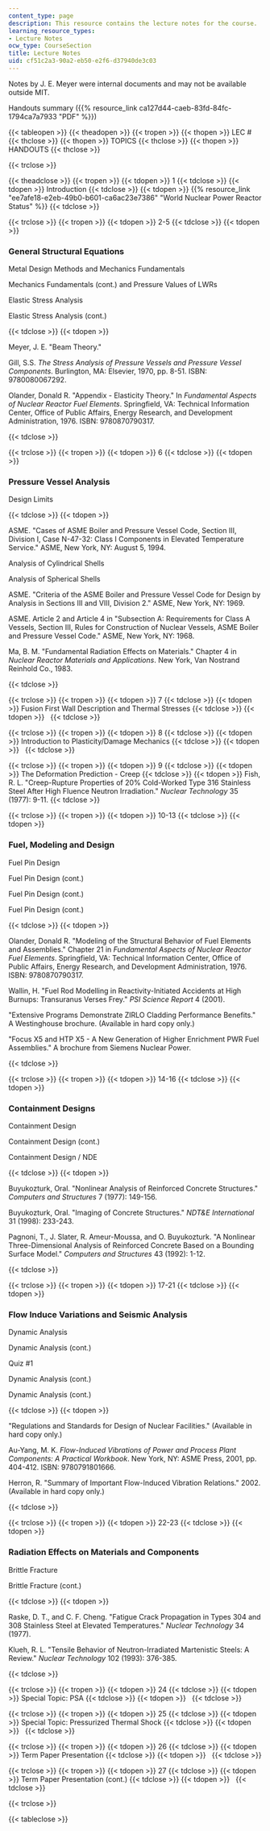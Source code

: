 ```yaml
---
content_type: page
description: This resource contains the lecture notes for the course.
learning_resource_types:
- Lecture Notes
ocw_type: CourseSection
title: Lecture Notes
uid: cf51c2a3-90a2-eb50-e2f6-d37940de3c03
---
```


Notes by J. E. Meyer were internal documents and may not be available outside MIT.

Handouts summary ({{% resource_link ca127d44-caeb-83fd-84fc-1794ca7a7933 "PDF" %}})

{{< tableopen >}}
{{< theadopen >}}
{{< tropen >}}
{{< thopen >}}
LEC #
{{< thclose >}}
{{< thopen >}}
TOPICS
{{< thclose >}}
{{< thopen >}}
HANDOUTS
{{< thclose >}}

{{< trclose >}}

{{< theadclose >}}
{{< tropen >}}
{{< tdopen >}}
1
{{< tdclose >}}
{{< tdopen >}}
Introduction
{{< tdclose >}}
{{< tdopen >}}
{{% resource_link "ee7afe18-e2eb-49b0-b601-ca6ac23e7386" "World Nuclear Power Reactor Status" %}}
{{< tdclose >}}

{{< trclose >}}
{{< tropen >}}
{{< tdopen >}}
2-5
{{< tdclose >}}
{{< tdopen >}}


### General Structural Equations

Metal Design Methods and Mechanics Fundamentals

Mechanics Fundamentals (cont.) and Pressure Values of LWRs

Elastic Stress Analysis

Elastic Stress Analysis (cont.)


{{< tdclose >}}
{{< tdopen >}}


Meyer, J. E. "Beam Theory."

Gill, S.S. _The Stress Analysis of Pressure Vessels and Pressure Vessel Components_. Burlington, MA: Elsevier, 1970, pp. 8-51. ISBN: 9780080067292.

Olander, Donald R. "Appendix - Elasticity Theory." In _Fundamental Aspects of Nuclear Reactor Fuel Elements_. Springfield, VA: Technical Information Center, Office of Public Affairs, Energy Research, and Development Administration, 1976. ISBN: 9780870790317.


{{< tdclose >}}

{{< trclose >}}
{{< tropen >}}
{{< tdopen >}}
6
{{< tdclose >}}
{{< tdopen >}}


### Pressure Vessel Analysis

Design Limits


{{< tdclose >}}
{{< tdopen >}}


ASME. "Cases of ASME Boiler and Pressure Vessel Code, Section III, Division I, Case N-47-32: Class I Components in Elevated Temperature Service." ASME, New York, NY: August 5, 1994.

Analysis of Cylindrical Shells

Analysis of Spherical Shells

ASME. "Criteria of the ASME Boiler and Pressure Vessel Code for Design by Analysis in Sections III and VIII, Division 2." ASME, New York, NY: 1969.

ASME. Article 2 and Article 4 in "Subsection A: Requirements for Class A Vessels, Section III, Rules for Construction of Nuclear Vessels, ASME Boiler and Pressure Vessel Code." ASME, New York, NY: 1968.

Ma, B. M. "Fundamental Radiation Effects on Materials." Chapter 4 in _Nuclear Reactor Materials and Applications_. New York, Van Nostrand Reinhold Co., 1983.


{{< tdclose >}}

{{< trclose >}}
{{< tropen >}}
{{< tdopen >}}
7
{{< tdclose >}}
{{< tdopen >}}
Fusion First Wall Description and Thermal Stresses
{{< tdclose >}}
{{< tdopen >}}
 
{{< tdclose >}}

{{< trclose >}}
{{< tropen >}}
{{< tdopen >}}
8
{{< tdclose >}}
{{< tdopen >}}
Introduction to Plasticity/Damage Mechanics
{{< tdclose >}}
{{< tdopen >}}
 
{{< tdclose >}}

{{< trclose >}}
{{< tropen >}}
{{< tdopen >}}
9
{{< tdclose >}}
{{< tdopen >}}
The Deformation Prediction - Creep
{{< tdclose >}}
{{< tdopen >}}
Fish, R. L. "Creep-Rupture Properties of 20% Cold-Worked Type 316 Stainless Steel After High Fluence Neutron Irradiation." _Nuclear Technology_ 35 (1977): 9-11.
{{< tdclose >}}

{{< trclose >}}
{{< tropen >}}
{{< tdopen >}}
10-13
{{< tdclose >}}
{{< tdopen >}}


### Fuel, Modeling and Design

Fuel Pin Design

Fuel Pin Design (cont.)

Fuel Pin Design (cont.)

Fuel Pin Design (cont.)


{{< tdclose >}}
{{< tdopen >}}


Olander, Donald R. "Modeling of the Structural Behavior of Fuel Elements and Assemblies." Chapter 21 in _Fundamental Aspects of Nuclear Reactor Fuel Elements_. Springfield, VA: Technical Information Center, Office of Public Affairs, Energy Research, and Development Administration, 1976. ISBN: 9780870790317.

Wallin, H. "Fuel Rod Modelling in Reactivity-Initiated Accidents at High Burnups: Transuranus Verses Frey." _PSI Science Report_ 4 (2001).

"Extensive Programs Demonstrate ZIRLO Cladding Performance Benefits." A Westinghouse brochure. (Available in hard copy only.)

"Focus X5 and HTP X5 - A New Generation of Higher Enrichment PWR Fuel Assemblies." A brochure from Siemens Nuclear Power.


{{< tdclose >}}

{{< trclose >}}
{{< tropen >}}
{{< tdopen >}}
14-16
{{< tdclose >}}
{{< tdopen >}}


### Containment Designs

Containment Design

Containment Design (cont.)

Containment Design / NDE


{{< tdclose >}}
{{< tdopen >}}


Buyukozturk, Oral. "Nonlinear Analysis of Reinforced Concrete Structures." _Computers and Structures_ 7 (1977): 149-156.

Buyukozturk, Oral. "Imaging of Concrete Structures." _NDT&E International_ 31 (1998): 233-243.

Pagnoni, T., J. Slater, R. Ameur-Moussa, and O. Buyukozturk. "A Nonlinear Three-Dimensional Analysis of Reinforced Concrete Based on a Bounding Surface Model." _Computers and Structures_ 43 (1992): 1-12.


{{< tdclose >}}

{{< trclose >}}
{{< tropen >}}
{{< tdopen >}}
17-21
{{< tdclose >}}
{{< tdopen >}}


### Flow Induce Variations and Seismic Analysis

Dynamic Analysis

Dynamic Analysis (cont.)

Quiz #1

Dynamic Analysis (cont.)

Dynamic Analysis (cont.)


{{< tdclose >}}
{{< tdopen >}}


"Regulations and Standards for Design of Nuclear Facilities." (Available in hard copy only.)

Au-Yang, M. K. _Flow-Induced Vibrations of Power and Process Plant Components: A Practical Workbook_. New York, NY: ASME Press, 2001, pp. 404-412. ISBN: 9780791801666.

Herron, R. "Summary of Important Flow-Induced Vibration Relations." 2002. (Available in hard copy only.)


{{< tdclose >}}

{{< trclose >}}
{{< tropen >}}
{{< tdopen >}}
22-23
{{< tdclose >}}
{{< tdopen >}}


### Radiation Effects on Materials and Components

Brittle Fracture

Brittle Fracture (cont.)


{{< tdclose >}}
{{< tdopen >}}


Raske, D. T., and C. F. Cheng. "Fatigue Crack Propagation in Types 304 and 308 Stainless Steel at Elevated Temperatures." _Nuclear Technology_ 34 (1977).

Klueh, R. L. "Tensile Behavior of Neutron-Irradiated Martenistic Steels: A Review." _Nuclear Technology_ 102 (1993): 376-385.


{{< tdclose >}}

{{< trclose >}}
{{< tropen >}}
{{< tdopen >}}
24
{{< tdclose >}}
{{< tdopen >}}
Special Topic: PSA
{{< tdclose >}}
{{< tdopen >}}
 
{{< tdclose >}}

{{< trclose >}}
{{< tropen >}}
{{< tdopen >}}
25
{{< tdclose >}}
{{< tdopen >}}
Special Topic: Pressurized Thermal Shock
{{< tdclose >}}
{{< tdopen >}}
 
{{< tdclose >}}

{{< trclose >}}
{{< tropen >}}
{{< tdopen >}}
26
{{< tdclose >}}
{{< tdopen >}}
Term Paper Presentation
{{< tdclose >}}
{{< tdopen >}}
 
{{< tdclose >}}

{{< trclose >}}
{{< tropen >}}
{{< tdopen >}}
27
{{< tdclose >}}
{{< tdopen >}}
Term Paper Presentation (cont.)
{{< tdclose >}}
{{< tdopen >}}
 
{{< tdclose >}}

{{< trclose >}}

{{< tableclose >}}